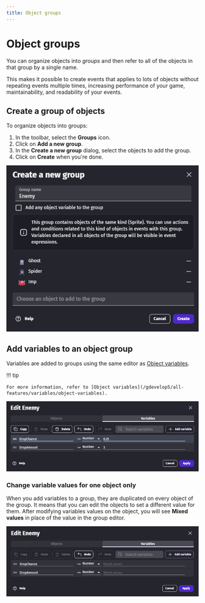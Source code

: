 ```yaml
---
title: Object groups
---
```

# Object groups

You can organize objects into _groups_ and then refer to all of the objects in that group by a single name.

This makes it possible to create events that applies to lots of objects without repeating events multiple times, increasing performance of your game, maintainability, and readability of your events.


## Create a group of objects

To organize objects into groups:

1. In the toolbar, select the **Groups** icon.
2. Click on **Add a new group**.
4. In the **Create a new group** dialog, select the objects to add the group.
5. Click on **Create** when you're done.

![](create-group.png)


## Add variables to an object group

Variables are added to groups using the same editor as [Object variables](/gdevelop5/all-features/variables/object-variables).

!!! tip

    For more information, refer to [Object variables](/gdevelop5/all-features/variables/object-variables).

![](group-variables.png)

### Change variable values for one object only

When you add variables to a group, they are duplicated on every object of the group. It means that you can edit the objects to set a different value for them. After modifying variables values on the object, you will see **Mixed values** in place of the value in the group editor.

![](mixed-values.png)